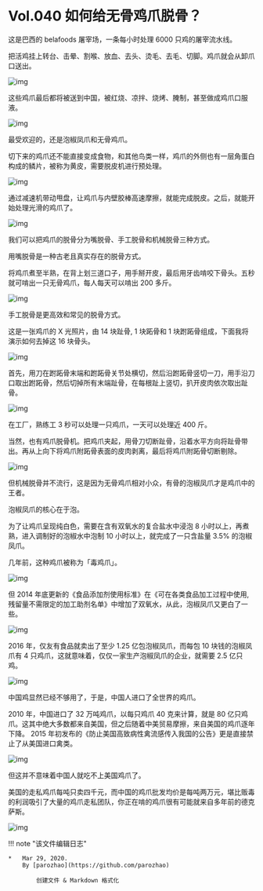# Vol.040 如何给无骨鸡爪脱骨？

这是巴西的 belafoods 屠宰场，一条每小时处理 6000 只鸡的屠宰流水线。

把活鸡挂上转台、击晕、割喉、放血、去头、烫毛、去毛、切脚。鸡爪就会从卸爪口送出。

![img](https://paperclip.host/static/U6yRaDu1NaYWR939mEJ6U5bsjCUhGnO3thChguAD9YAcXYGDST65lKZGFKOiclS1qMRPhdfhu6O39qySHxGg6Dg.gif)

这些鸡爪最后都将被送到中国，被红烧、凉拌、烧烤、腌制，甚至做成鸡爪口服液。

![img](https://paperclip.host/static/U6yRaDu1NaYWR939mEJ6U5bsjCUhGnO3eCibPXRfQo2JZoydgA2UG26qGuRAUncqI4qeofEic9pAHicoQlMerEZdA.gif)

最受欢迎的，还是泡椒凤爪和无骨鸡爪。

切下来的鸡爪还不能直接变成食物，和其他鸟类一样，鸡爪的外侧也有一层角蛋白构成的鳞片，被称为黄皮，需要脱皮机进行预处理。

![img](https://paperclip.host/static/U6yRaDu1NaYWR939mEJ6U5bsjCUhGnO3oNlHM0SxcuI1qj4fJYwNlml2zFkFmKrCm8yMajyDuB7LDIgic4Ch2SA.png)

通过减速机带动甩盘，让鸡爪与内壁胶棒高速摩擦，就能完成脱皮。之后，就能开始处理光滑的鸡爪了。

![img](https://paperclip.host/static/U6yRaDu1NaYWR939mEJ6U5bsjCUhGnO3eiaQXYce8Y2Ol5OKaOo2UGyhdEP0vFcgZuR8Qd9LuLx2CLlu9pyE1Jw.gif)

我们可以把鸡爪的脱骨分为嘴脱骨、手工脱骨和机械脱骨三种方式。

用嘴脱骨是一种古老且真实存在的脱骨方式。

将鸡爪煮至半熟，在背上划三道口子，用手掰开皮，最后用牙齿啃咬下骨头。五秒就可啃出一只无骨鸡爪，每人每天可以啃出 200 多斤。

![img](https://paperclip.host/static/U6yRaDu1NaYWR939mEJ6U5bsjCUhGnO3CuIALbs7xxWm4HU97p5NwHlUfiakr7YVnEDf2DQqsBU3NRZfc5RsbTw.gif)

手工脱骨是更高效和常见的脱骨方式。

这是一张鸡爪的 X 光照片，由 14 块趾骨, 1 块跖骨和 1 块跗跖骨组成，下面我将演示如何去掉这 16 块骨头。

![img](https://paperclip.host/static/U6yRaDu1NaYWR939mEJ6U5bsjCUhGnO39Hy8Ek2LibHnME69LZo1NmicWzxrjyAvbibkNhmvlibJZhEvoloMW1YGDQ.png)

首先，用刀在跗跖骨末端和跗跖骨关节处横切，然后沿跗跖骨竖切一刀，用手沿刀口取出跗跖骨，然后切掉所有末端趾骨，在每根趾上竖切，扒开皮肉依次取出趾骨。

![img](https://paperclip.host/static/U6yRaDu1NaYWR939mEJ6U5bsjCUhGnO3IEhXBtTjYfrbDQnZ7WGKY79743FfJkiagkjwDvuBRDw3Aw814IbMdcA.gif)

在工厂，熟练工 3 秒可以处理一只鸡爪，一天可以处理近 400 斤。

当然，也有鸡爪脱骨机。把鸡爪夹起，用骨刀切断趾骨，沿着水平方向将趾骨带出。再从上向下将鸡爪附跖骨表面的皮肉剥离，最后将鸡爪附跖骨切断剔除。

![img](https://paperclip.host/static/U6yRaDu1NaYWR939mEJ6U5bsjCUhGnO3e4NTGAQYvu7S28oOibRwNjO0sibib4ngfUA82glltu5ZC5aiaudyxaGRfQ.gif)

但机械脱骨并不流行，这是因为无骨鸡爪相对小众，有骨的泡椒凤爪才是鸡爪中的王者。

泡椒凤爪的核心在于泡。

为了让鸡爪呈现纯白色，需要在含有双氧水的复合盐水中浸泡 8 小时以上，再煮熟，进入调制好的泡椒水中泡制 10 小时以上，就完成了一只含盐量 3.5% 的泡椒凤爪。

几年前，这种鸡爪被称为「毒鸡爪」。

![img](https://paperclip.host/static/U6yRaDu1NaYWR939mEJ6U5bsjCUhGnO3VibLWXkR5V2qCicxB2rUbcfuHQKkJblPry6ZIv0B719Oku6JBTuG0XDA.gif)

但 2014 年底更新的《食品添加剂使用标准》在《可在各类食品加工过程中使用,残留量不需限定的加工助剂名单》中增加了双氧水，从此，泡椒凤爪又更白了一些。

![img](https://paperclip.host/static/U6yRaDu1NaYWR939mEJ6U5bsjCUhGnO3HjuVxoHl4cRl1Aia3cvuVS1ohrIuib94xFLBhxhbGEMRkUUhExC2VBvg.gif)

2016 年，仅友有食品就卖出了至少 1.25 亿包泡椒凤爪，而每包 10 块钱的泡椒凤爪有 4 只鸡爪，这就意味着，仅仅一家生产泡椒凤爪的企业，就需要 2.5 亿只鸡。

![img](https://paperclip.host/static/U6yRaDu1NaYWR939mEJ6U5bsjCUhGnO3UH5T5UKgHsibfQpC3VTYhic4PKOW2RoYicsSdcRicnI6Bloy9eMwdzAUvg.gif)

中国鸡显然已经不够用了，于是，中国人进口了全世界的鸡爪。

2010 年，中国进口了 32 万吨鸡爪，以每只鸡爪 40 克来计算，就是 80 亿只鸡爪。这其中绝大多数都来自美国，但之后随着中美贸易摩擦，来自美国的鸡爪逐年下降。 2015 年初发布的《防止美国高致病性禽流感传入我国的公告》更是直接禁止了从美国进口禽类。

![img](https://paperclip.host/static/U6yRaDu1NaYWR939mEJ6U5bsjCUhGnO34fBfxBartMgFhDStrV61DqAf1nxgTr1OxajVA1o0udg2OOWUAvVwkw.gif)

但这并不意味着中国人就吃不上美国鸡爪了。

美国的走私鸡爪每吨只卖四千元，而中国的鸡爪批发均价是每吨两万元，堪比贩毒的利润吸引了大量的鸡爪走私团队，你正在啃的鸡爪很有可能就来自多年前的德克萨斯。

![img](https://paperclip.host/static/U6yRaDu1NaYWR939mEJ6U5bsjCUhGnO3Rk0HJWB736cVGKwDM6EULk2TfF7y08XRroUiaIUhNOOfrVicFQEgHfiaQ.gif)

!!! note "该文件编辑日志"

	* 	Mar 29, 2020.
		By [parozhao](https://github.com/parozhao)
	
			创建文件 & Markdown 格式化
